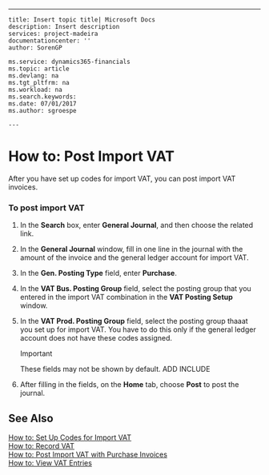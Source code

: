 ---
    title: Insert topic title| Microsoft Docs
    description: Insert description
    services: project-madeira
    documentationcenter: ''
    author: SorenGP

    ms.service: dynamics365-financials
    ms.topic: article
    ms.devlang: na
    ms.tgt_pltfrm: na
    ms.workload: na
    ms.search.keywords:
    ms.date: 07/01/2017
    ms.author: sgroespe

    ---
# How to: Post Import VAT
After you have set up codes for import VAT, you can post import VAT invoices.  
  
### To post import VAT  
  
1.  In the **Search** box, enter **General Journal**, and then choose the related link.  
  
2.  In the **General Journal** window, fill in one line in the journal with the amount of the invoice and the general ledger account for import VAT.  
  
3.  In the **Gen. Posting Type** field, enter **Purchase**.  
  
4.  In the **VAT Bus. Posting Group** field, select the posting group that you entered in the import VAT combination in the **VAT Posting Setup** window.  
  
5.  In the **VAT Prod. Posting Group** field, select the posting group thaaat you set up for import VAT. You have to do this only if the general ledger account does not have these codes assigned.  
  
    > [!IMPORTANT]  
    >  These fields may not be shown by default. ADD INCLUDE<!--[!INCLUDE[bp_customize](../Finance/includes/bp_customize_md.md)]-->  
  
6.  After filling in the fields, on the **Home** tab, choose **Post** to post the journal.  
  
## See Also  
 [How to: Set Up Codes for Import VAT](../Finance/how-to-set-up-codes-for-import-vat.md)   
 [How to: Record VAT](../Finance/how-to-record-vat.md)   
 [How to: Post Import VAT with Purchase Invoices](../Finance/how-to-post-import-vat-with-purchase-invoices.md)   
 [How to: View VAT Entries](../Finance/how-to-view-vat-entries.md)
